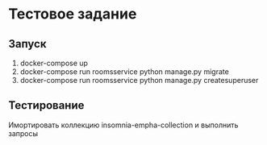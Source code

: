 # Тестовое задание 
## Запуск 
1. docker-compose up
2. docker-compose run roomsservice python manage.py migrate
3. docker-compose run roomsservice python manage.py createsuperuser
## Тестирование
Имортировать коллекцию insomnia-empha-collection и выполнить запросы